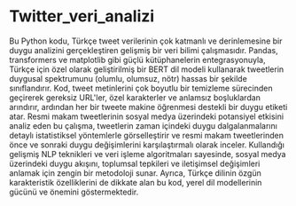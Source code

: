 # Twitter_veri_analizi

Bu Python kodu, Türkçe tweet verilerinin çok katmanlı ve derinlemesine bir duygu analizini gerçekleştiren gelişmiş bir veri bilimi çalışmasıdır. Pandas, transformers ve matplotlib gibi güçlü kütüphanelerin entegrasyonuyla, Türkçe için özel olarak geliştirilmiş bir BERT dil modeli kullanarak tweetlerin duygusal spektrumunu (olumlu, olumsuz, nötr) hassas bir şekilde sınıflandırır. Kod, tweet metinlerini çok boyutlu bir temizleme sürecinden geçirerek gereksiz URL'ler, özel karakterler ve anlamsız boşluklardan arındırır, ardından her bir tweete makine öğrenmesi destekli bir duygu etiketi atar. Resmi makam tweetlerinin sosyal medya üzerindeki potansiyel etkisini analiz eden bu çalışma, tweetlerin zaman içindeki duygu dalgalanmalarını detaylı istatistiksel yöntemlerle görselleştirir ve resmi makam tweetlerinden önce ve sonraki duygu değişimlerini karşılaştırmalı olarak inceler. Kullandığı gelişmiş NLP teknikleri ve veri işleme algoritmaları sayesinde, sosyal medya üzerindeki duygu akışını, toplumsal tepkileri ve iletişimsel değişimleri anlamak için zengin bir metodoloji sunar. Ayrıca, Türkçe dilinin özgün karakteristik özelliklerini de dikkate alan bu kod, yerel dil modellerinin gücünü ve önemini göstermektedir.
